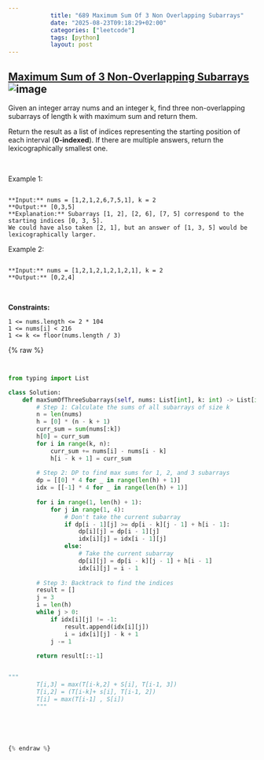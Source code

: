 ```yaml
---
            title: "689 Maximum Sum Of 3 Non Overlapping Subarrays"
            date: "2025-08-23T09:18:29+02:00"
            categories: ["leetcode"]
            tags: [python]
            layout: post
---
```

            
## [Maximum Sum of 3 Non-Overlapping Subarrays](https://leetcode.com/problems/maximum-sum-of-3-non-overlapping-subarrays) ![image](https://img.shields.io/badge/Difficulty-Hard-red)

Given an integer array nums and an integer k, find three non-overlapping subarrays of length k with maximum sum and return them.

Return the result as a list of indices representing the starting position of each interval (**0-indexed**). If there are multiple answers, return the lexicographically smallest one.

 

Example 1:

```

**Input:** nums = [1,2,1,2,6,7,5,1], k = 2
**Output:** [0,3,5]
**Explanation:** Subarrays [1, 2], [2, 6], [7, 5] correspond to the starting indices [0, 3, 5].
We could have also taken [2, 1], but an answer of [1, 3, 5] would be lexicographically larger.

```

Example 2:

```

**Input:** nums = [1,2,1,2,1,2,1,2,1], k = 2
**Output:** [0,2,4]

```

 

**Constraints:**

	1 <= nums.length <= 2 * 104
	1 <= nums[i] < 216
	1 <= k <= floor(nums.length / 3)

{% raw %}


```python


from typing import List

class Solution:
    def maxSumOfThreeSubarrays(self, nums: List[int], k: int) -> List[int]:
        # Step 1: Calculate the sums of all subarrays of size k
        n = len(nums)
        h = [0] * (n - k + 1)
        curr_sum = sum(nums[:k])
        h[0] = curr_sum
        for i in range(k, n):
            curr_sum += nums[i] - nums[i - k]
            h[i - k + 1] = curr_sum
        
        # Step 2: DP to find max sums for 1, 2, and 3 subarrays
        dp = [[0] * 4 for _ in range(len(h) + 1)]
        idx = [[-1] * 4 for _ in range(len(h) + 1)]
        
        for i in range(1, len(h) + 1):
            for j in range(1, 4):
                # Don't take the current subarray
                if dp[i - 1][j] >= dp[i - k][j - 1] + h[i - 1]:
                    dp[i][j] = dp[i - 1][j]
                    idx[i][j] = idx[i - 1][j]
                else:
                    # Take the current subarray
                    dp[i][j] = dp[i - k][j - 1] + h[i - 1]
                    idx[i][j] = i - 1
        
        # Step 3: Backtrack to find the indices
        result = []
        j = 3
        i = len(h)
        while j > 0:
            if idx[i][j] != -1:
                result.append(idx[i][j])
                i = idx[i][j] - k + 1
            j -= 1
        
        return result[::-1]


"""
        T[i,3] = max(T[i-k,2] + S[i], T[i-1, 3]) 
        T[i,2] = (T[i-k]+ s[i], T[i-1, 2])
        T[i] = max(T[i-1] , S[i])
        """


        


{% endraw %}
```
